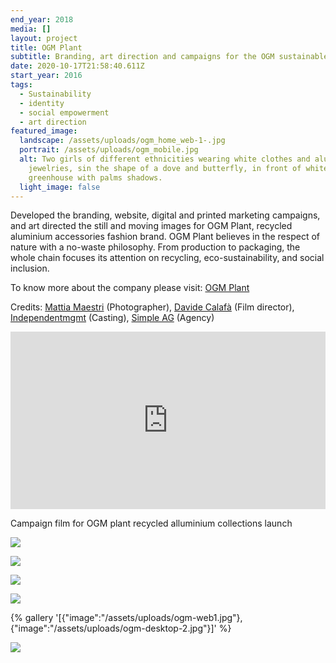 ```yaml
---
end_year: 2018
media: []
layout: project
title: OGM Plant
subtitle: Branding, art direction and campaigns for the OGM sustainable ecosystems
date: 2020-10-17T21:58:40.611Z
start_year: 2016
tags:
  - Sustainability
  - identity
  - social empowerment
  - art direction
featured_image:
  landscape: /assets/uploads/ogm_home_web-1-.jpg
  portrait: /assets/uploads/ogm_mobile.jpg
  alt: Two girls of different ethnicities wearing white clothes and aluminium
    jewelries, sin the shape of a dove and butterfly, in front of white
    greenhouse with palms shadows.
  light_image: false
---
```

Developed the branding, website, digital and printed marketing campaigns, and art directed the still and moving images for OGM Plant, recycled aluminium accessories fashion brand. OGM Plant believes in the respect of nature with a no-waste philosophy. From production to packaging, the whole chain focuses its attention on recycling, eco-sustainability, and social inclusion.

To know more about the company please visit: [OGM Plant](https://www.instagram.com/ogm_plant/)

Credits: [](https://www.independentmgmt.it/)[Mattia Maestri](https://www.instagram.com/mattiamaestriphoto) (Photographer), [Davide Calafà](http://www.davidecalafa.com/) (Film director), [Independentmgmt](https://www.independentmgmt.it/) (Casting), [Simple AG](http://www.simpleag.com/) (Agency) 



<div style="padding:56.25% 0 0 0;position:relative;"><iframe src="https://player.vimeo.com/video/288128164?autoplay=1&loop=1&title=0&byline=0&portrait=0" style="position:absolute;top:0;left:0;width:100%;height:100%;" frameborder="0" allow="autoplay; fullscreen" allowfullscreen></iframe></div><script src="https://player.vimeo.com/api/player.js"></script>

Campaign film for OGM plant recycled alluminium collections launch 

![](/assets/uploads/ogm1.jpg)

![](/assets/uploads/ogm1jpg.jpeg)

![](/assets/uploads/ogm2.jpg)

![](/assets/uploads/ogm3.jpg)

{% gallery '[{"image":"/assets/uploads/ogm-web1.jpg"},{"image":"/assets/uploads/ogm-desktop-2.jpg"}]' %}

![](/assets/uploads/ogm7.jpg)